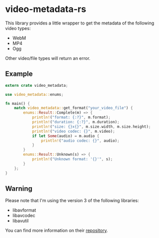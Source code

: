 # video-metadata-rs

This library provides a little wrapper to get the metadata of the following video types:

* WebM
* MP4
* Ogg

Other video/file types will return an error.

## Example

```rust
extern crate video_metadata;

use video_metadata::enums;

fn main() {
    match video_metadata::get_format("your_video_file") {
        enums::Result::Complete(m) => {
            println!("format: {:?}", m.format);
            println!("duration: {:?}", m.duration);
            println!("size: {}x{}", m.size.width, m.size.height);
            println!("video codec: {}", m.video);
            if let Some(audio) = m.audio {
                println!("audio codec: {}", audio);
            }
        }
        enums::Result::Unknown(s) => {
            println!("Unknown format: '{}'", s);
        }
    };
}
```

## Warning

Please note that I'm using the version 3 of the following libraries:

* libavformat
* libavcodec
* libavutil

You can find more information on their [repository](https://github.com/FFmpeg/FFmpeg).
